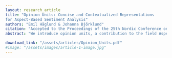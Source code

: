 ```yaml
---
layout: research_article
title: "Opinion Units: Concise and Contextualized Representations
for Aspect-Based Sentiment Analysis"
authors: "Emil Häglund & Johanna Björklund"
citation: "Accepted to the Proceedings of the 25th Nordic Conference on Computational Linguistics (NoDaLiDa), Tallin Estonia, 2025" 
abstract: "We introduce opinion units, a contribution to the field Aspect-Based Sentiment Analysis (ABSA) that extends aspect-sentiment pairs by including substantiating excerpts. The goal is to provide fine-grained information without sacrificing succinctness and abstraction. Evaluations on review datasets demonstrate that large language models (LLMs) can accurately extract opinion units through few-shot learning. The main types of errors are providing incomplete contexts for opinions and and mischaracterising objective statements as opinions. The method reduces the need for labelled data and allows the LLM to dynamically define aspect types. As a practical evaluation, we present a case study on similarity search across academic datasets and public review data. The results indicate that searches leveraging opinion units are more successful than those relying on traditional data-segmentation strategies, showing robustness across datasets and embeddings."

download_link: "/assets/articles/Opinion_Units.pdf"
#image: "/assets/images/article-1-image.jpg"
---
```

